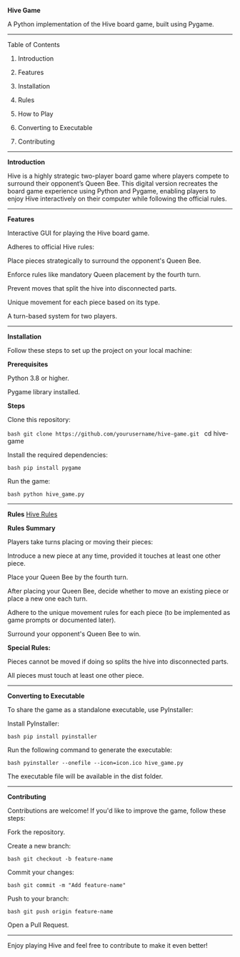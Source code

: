 **Hive Game**

A Python implementation of the Hive board game, built using Pygame.

---

Table of Contents

1. Introduction

2. Features

3. Installation

4. Rules

5. How to Play

6. Converting to Executable

7. Contributing

---

**Introduction**

Hive is a highly strategic two-player board game where players compete to surround their opponent’s Queen Bee. This digital version recreates the board game experience using Python and Pygame, enabling players to enjoy Hive interactively on their computer while following the official rules.

---

**Features**

Interactive GUI for playing the Hive board game.

Adheres to official Hive rules:

Place pieces strategically to surround the opponent's Queen Bee.

Enforce rules like mandatory Queen placement by the fourth turn.

Prevent moves that split the hive into disconnected parts.

Unique movement for each piece based on its type.

A turn-based system for two players.

---

**Installation**

Follow these steps to set up the project on your local machine:

**Prerequisites**

Python 3.8 or higher.

Pygame library installed.

**Steps**

Clone this repository:

```bash git clone https://github.com/yourusername/hive-game.git ```
cd hive-game

Install the required dependencies:

```bash pip install pygame ```

Run the game:

```bash python hive_game.py ```

---

**Rules**
[Hive Rules](https://www.ultraboardgames.com/hive/game-rules.php)

**Rules Summary**

Players take turns placing or moving their pieces:

Introduce a new piece at any time, provided it touches at least one other piece.

Place your Queen Bee by the fourth turn.

After placing your Queen Bee, decide whether to move an existing piece or place a new one each turn.

Adhere to the unique movement rules for each piece (to be implemented as game prompts or documented later).

Surround your opponent's Queen Bee to win.

**Special Rules:**

Pieces cannot be moved if doing so splits the hive into disconnected parts.

All pieces must touch at least one other piece.

---

**Converting to Executable**

To share the game as a standalone executable, use PyInstaller:

Install PyInstaller:

```bash pip install pyinstaller ```

Run the following command to generate the executable:

```bash pyinstaller --onefile --icon=icon.ico hive_game.py ```

The executable file will be available in the dist folder.

---

**Contributing**

Contributions are welcome! If you'd like to improve the game, follow these steps:

Fork the repository.

Create a new branch:

```bash git checkout -b feature-name ```

Commit your changes:

```bash git commit -m "Add feature-name" ```

Push to your branch:

```bash git push origin feature-name ```

Open a Pull Request.

---

Enjoy playing Hive and feel free to contribute to make it even better!
